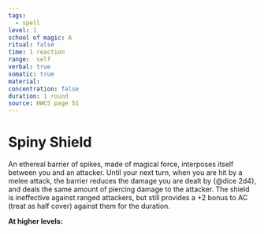 ```yaml
---
tags:
  - spell
level: 1
school of magic: A
ritual: false
time: 1 reaction
range:  self
verbal: true
somatic: true
material: 
concentration: false
duration: 1 round
source: HWCS page 51
---
```

# Spiny Shield
An ethereal barrier of spikes, made of magical force, interposes itself between you and an attacker. Until your next turn, when you are hit by a melee attack, the barrier reduces the damage you are dealt by {@dice 2d4}, and deals the same amount of piercing damage to the attacker. The shield is ineffective against ranged attackers, but still provides a +2 bonus to AC (treat as half cover) against them for the duration.

**At higher levels:** 